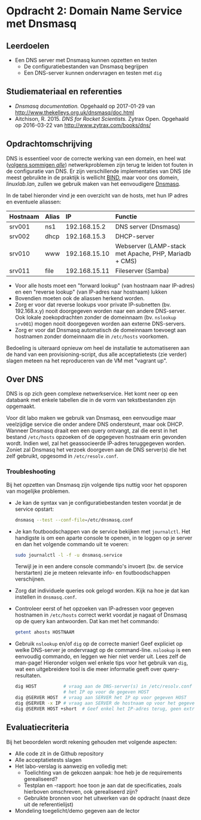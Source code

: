 # Opdracht 2: Domain Name Service met Dnsmasq

## Leerdoelen

- Een DNS server met Dnsmasq kunnen opzetten en testen
    - De configuratiebestanden van Dnsmasq begrijpen
    - Een DNS-server kunnen ondervragen en testen met `dig`

## Studiemateriaal en referenties

- *Dnsmasq documentation.* Opgehaald op 2017-01-29 van <http://www.thekelleys.org.uk/dnsmasq/doc.html>
- Aitchison, R. 2015. *DNS for Rocket Scientists.* Zytrax Open. Opgehaald op 2016-03-22 van <http://www.zytrax.com/books/dns/>

## Opdrachtomschrijving

DNS is essentieel voor de correcte werking van een domein, en heel wat ([volgens sommigen *alle*](http://www.krisbuytaert.be/blog/)) netwerkproblemen zijn terug te leiden tot fouten in de configuratie van DNS. Er zijn verschillende implementaties van DNS (de meest gebruikte in de praktijk is wellicht [BIND](https://www.isc.org/downloads/bind/), maar voor ons domein, *linuxlab.lan*, zullen we gebruik maken van het eenvoudigere [Dnsmasq](http://www.thekelleys.org.uk/dnsmasq/doc.html).

In de tabel hieronder vind je een overzicht van de hosts, met hun IP adres en eventuele aliassen:

| Hostnaam | Alias | IP            | Functie                                               |
| :--      | :---  | :---          | :---                                                  |
| srv001   | ns1   | 192.168.15.2  | DNS server (Dnsmasq)                                  |
| srv002   | dhcp  | 192.168.15.3  | DHCP-server                                           |
| srv010   | www   | 192.168.15.10 | Webserver (LAMP-stack met Apache, PHP, Mariadb + CMS) |
| srv011   | file  | 192.168.15.11 | Fileserver (Samba)                                    |

- Voor alle hosts moet een "forward lookup" (van hostnaam naar IP-adres) en een "reverse lookup" (van IP-adres naar hostnaam) lukken
- Bovendien moeten ook de aliassen herkend worden.
- Zorg er voor dat reverse lookups voor private IP-subnetten (bv. 192.168.x.y) nooit doorgegeven worden naar een andere DNS-server. Ook lokale zoekopdrachten zonder de domeinnaam (bv. `nslookup srv001`) mogen nooit doorgegeven worden aan externe DNS-servers.
- Zorg er voor dat Dnsmasq automatisch de domeinnaam toevoegt aan hostnamen zonder domeinnaam die in `/etc/hosts` voorkomen.

Bedoeling is uiteraard opnieuw om heel de installatie te automatiseren aan de hand van een provisioning-script, dus alle acceptatietests (zie verder) slagen meteen na het reproduceren van de VM met "vagrant up".

## Over DNS

DNS is op zich geen complexe netwerkservice. Het komt neer op een databank met enkele tabellen die in de vorm van tekstbestanden zijn opgemaakt.

Voor dit labo maken we gebruik van Dnsmasq, een eenvoudige maar veelzijdige service die onder andere DNS ondersteunt, maar ook DHCP. Wanneer Dnsmasq draait een een query ontvangt, zal die eerst in het bestand `/etc/hosts` opzoeken of de opgegeven hostnaam erin gevonden wordt. Indien wel, zal het geassocieerde IP-adres teruggegeven worden. Zoniet zal Dnsmasq het verzoek doorgeven aan de DNS server(s) die het zelf gebruikt, opgesomd in `/etc/resolv.conf`.

### Troubleshooting

Bij het opzetten van Dnsmasq zijn volgende tips nuttig voor het opsporen van mogelijke problemen.

- Je kan de syntax van je configuratiebestanden testen voordat je de service opstart:

    ```bash
    dnsmasq --test --conf-file=/etc/dnsmasq.conf
    ```

- Je kan foutboodschappen van de service bekijken met `journalctl`. Het handigste is om een aparte console te openen, in te loggen op je server en dan het volgende commando uit te voeren:

    ```bash
    sudo journalctl -l -f -u dnsmasq.service
    ```

    Terwijl je in een andere console commando's invoert (bv. de service herstarten) zie je meteen relevante info- en foutboodschappen verschijnen.
- Zorg dat individuele queries ook gelogd worden. Kijk na hoe je dat kan instellen in `dnsmasq.conf`.
- Controleer eerst of het opzoeken van IP-adressen voor gegeven hostnamen in `/etc/hosts` correct werkt voordat je nagaat of Dnsmasq op de query kan antwoorden. Dat kan met het commando:

    ```bash
    getent ahosts HOSTNAAM
    ```

- Gebruik `nslookup` en/of `dig` op de correcte manier! Geef expliciet op welke DNS-server je ondervraagt op de command-line. `nslookup` is een eenvoudig commando, en leggen we hier niet verder uit. Lees zelf de man-page! Hieronder volgen wel enkele tips voor het gebruik van `dig`, wat een uitgebreidere tool is die meer informatie geeft over query-resultaten.

    ```bash
    dig HOST          # vraag aan de DNS-server(s) in /etc/resolv.conf
                      # het IP op voor de gegeven HOST
    dig @SERVER HOST  # vraag aan SERVER het IP op voor gegeven HOST
    dig @SERVER -x IP # vraag aan SERVER de hostnaam op voor het gegeven IP-adres
    dig @SERVER HOST +short  # Geef enkel het IP-adres terug, geen extra info
    ```

## Evaluatiecriteria

Bij het beoordelen wordt rekening gehouden met volgende aspecten:

- Alle code zit in de Github repository
- Alle acceptatietests slagen
- Het labo-verslag is aanwezig en volledig met:
    * Toelichting van de gekozen aanpak: hoe heb je de requirements gerealiseerd?
    * Testplan en -rapport: hoe toon je aan dat de specificaties, zoals hierboven omschreven, ook gerealiseerd zijn?
    * Gebruikte bronnen voor het uitwerken van de opdracht (naast deze uit de referentielijst)
- Mondeling toegelicht/demo gegeven aan de lector
